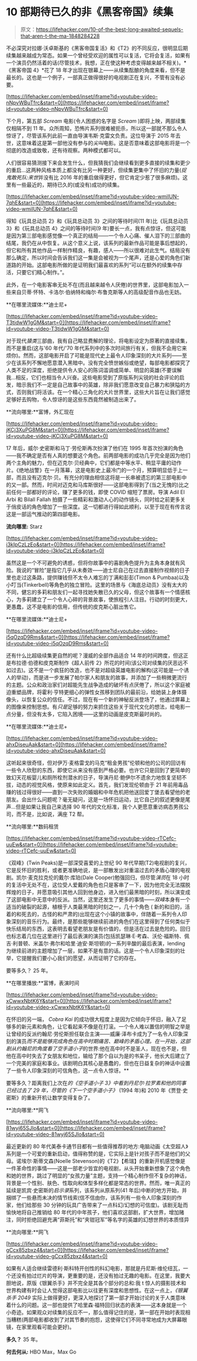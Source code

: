 # 10 部期待已久的非《黑客帝国》续集

> 原文：<https://lifehacker.com/10-of-the-best-long-awaited-sequels-that-aren-t-the-ma-1848284228>

不必深究对拉娜·沃卓斯基的《黑客帝国复活》和《T2》的不同反应，很明显后期续集越来越成为常态。如果一个曾经受欢迎的属性可以复活，它将会复活，如果有一个演员仍然活着的话(尽管技术，我想，正在使这种考虑变得越来越不相关)。*《黑客帝国 4》*花了 18 年才出现在银幕上——从续集酝酿的角度来看，但不是最长的。这也是一个例子，一部真正做得很好的电视剧正在复兴，不管有没有必要。

 [https://lifehacker.com/embed/inset/iframe?id=youtube-video-nNpvWBuTfrc&start=0](https://lifehacker.com/embed/inset/iframe?id=youtube-video-nNpvWBuTfrc&start=0) 

下个月，第五部 *Scream* 电影(令人困惑的名字是 *Scream* )即将上映，两部续集仅相隔不到 11 年。众所周知，恐怖片系列很难被扼杀，所以这一部就不那么令人惊讶了，尽管该系列此前一直由导演韦斯·克雷文负责。这位导演于 2015 年去世，这意味着这是第一部他没有参与的*尖叫*电影。这是否意味着这部电影将是一个彻底的改造或致敬，还有待观察。两种模式都可以。

人们很容易猜测接下来会发生什么，但我猜我们会继续看到更多直接的续集和更少的重启...这两种风格本质上都没有比另一种更好，但续集更集中了怀旧的力量(*捉鬼敢死队:来世*并没有比 2016 年的重启做得更好，但它肯定少惹了很多麻烦)。这里有一些最近的，期待已久的(或没有)成功的续集。

 [https://lifehacker.com/embed/inset/iframe?id=youtube-video-wmiIUN-7qhE&start=0](https://lifehacker.com/embed/inset/iframe?id=youtube-video-wmiIUN-7qhE&start=0) 

得知《玩具总动员 2》和《玩具总动员 3》之间的等待时间(11 年)比《玩具总动员 3》和《玩具总动员 4》之间的等待时间(9 年)要长一点，我有点惊讶，但这可能是因为第三部电影感觉像一个真正的结局——一个令人心痛、催人泪下的三部曲的结尾，我仍在从中恢复。从这个意义上说，该系列的最新作品可能是事后想起的，但它和所有其他作品一样制作精良，有趣，感人——所以很难对此生气。结局没有那么确定，所以时间会告诉我们这一集是会被视为一个尾声，还是心爱的角色们新道路的开始。这部电影所做的是证明我们最喜欢的系列“可以在额外的续集中存活，只要它们精心制作。”。

此外，在一个电影客串无处不在(而且越来越令人厌倦)的世界里，这部电影加入一些来自贝蒂·怀特、卡洛尔·伯纳特和梅尔·布鲁克斯等人的高级配音作品也无妨。

**在哪里流媒体:**迪士尼+

 [https://lifehacker.com/embed/inset/iframe?id=youtube-video-T3tidwW1gGM&start=0](https://lifehacker.com/embed/inset/iframe?id=youtube-video-T3tidwW1gGM&start=0) 

对于现代*猿类*三部曲，我有自己略显费解的理论，将电影设定为原著的直接续集，而不是重启(这与'60 年代/'70 年代系列中的多次时间旅行有关，但我不会用它来烦你)。然而，这部电影开启了可能是现代史上最令人印象深刻的大片系列——至少在该系列不懈地愿意潜入黑暗中。没有完全愤世嫉俗或绝望，每部电影都探究了人类不足的深度，拒绝提供令人安心的陈词滥调或简单、明显的英雄(不要误解我...相反，它们也相当令人兴奋。这些电影受到了原版系列尖锐的社会评论的启发，暗示我们不一定是自己故事中的英雄，除非我们愿意改变自己暴力和狭隘的方式，否则我们将活该。在一个精心三角化的大片世界里，这些大片旨在让我们感觉足够好去购物，令人惊讶的是这些东西竟然被制造出来了。

**流向哪里:**富博，外汇现在

 [https://lifehacker.com/embed/inset/iframe?id=youtube-video-jKCj3XuPG8M&start=0](https://lifehacker.com/embed/inset/iframe?id=youtube-video-jKCj3XuPG8M&start=0) 

17 年后，威尔·史密斯和马丁·劳伦斯再次扮演了他们在 1995 年首次扮演的角色——我不确定是否有人真的想要这个角色。前两部电影的成功几乎完全是因为他们两个主角的魅力，但在迈克尔·贝经典中，它们都是中等水平、稍显平庸的动作片。《绝地战警》在一月落幕，这是电影史上最冷门的一个月，预算明显低于上一部，而且没有迈克尔·贝。有充分的理由相信这将是一长串被遗忘的第三部电影中的又一部。然而，时间对迈克和马库斯很好——这部电影得到了(当之无愧的)比之前任何一部都好的评论，赚了更多的钱，即使 COVID 缩短了票房。导演 Adil El Arbi 和 Bilall Fallah 拍摄了一些精彩和激动人心的动作镜头，同时给之前更多关于俏皮话的角色增加了一些深度。这一切都进行得如此顺利，以至于现在有传言说这是一部运气推动的第四部电影。

**流向哪里:** Starz

 [https://lifehacker.com/embed/inset/iframe?id=youtube-video-i3kIpCzLzEo&start=0](https://lifehacker.com/embed/inset/iframe?id=youtube-video-i3kIpCzLzEo&start=0) 

虽然这是一个不可避免的诱惑，但将你故事中的喜剧角色提升为主角本身就有风险。我说的“冒险”是指它几乎从未奏效——迪士尼自己在过去直接制作视频的日子里也走过这条路，提供赚钱但不太令人难忘的丁满和彭彭(Timon & Pumbaa)以及小叮当(Tinkerbell)等角色的独立冒险。这里的场景与《海底总动员》没有太大的不同，健忘的多莉和朋友们一起寻找她失散已久的父母，但这个故事有一个情感核心，为多莉建立了一个令人心碎的背景故事，使旅程引人注目。行动的时刻更大，更愚蠢，这不是电影的信用，但传统的皮克斯心脏出售它。

**在哪里流媒体:**迪士尼+

 [https://lifehacker.com/embed/inset/iframe?id=youtube-video-i5qOzqD9Rms&start=0](https://lifehacker.com/embed/inset/iframe?id=youtube-video-i5qOzqD9Rms&start=0) 

还有什么比超级续集更自然的呢？漫威的全部作品适合 14 年的时间跨度，但这正是布拉德·伯德和皮克斯制作《超人前传 2》所花的时间(该公司对续集的厌恶远不如过去)。这不是一个疯狂的改造，也不是对超级英雄电影的解构(这可能是一个诱人的举动)，而是进一步发展了帕尔家人和朋友的故事，并添加了一些稍微更流行的主题。公众和政治家们对超能先生战争造成的破坏有点厌倦了，所以这个家庭被迫重塑品牌，将霍利·亨特更细心的弹性女孩移到团队的最前沿，给她装上身体摄像头，以恢复公众的信任。不过，现在有一个新的神秘反派登场了，他通过屏幕上的图像来控制思想。有*只是*足够的努力来抓住这些关于现代文化的想法，给电影一点分量，但没有太多，它陷入困境——这里的动画是皮克斯最时尚的。

**在哪里流媒体:**迪士尼+

 [https://lifehacker.com/embed/inset/iframe?id=youtube-video-ahxDiseuAak&start=0](https://lifehacker.com/embed/inset/iframe?id=youtube-video-ahxDiseuAak&start=0) 

这听起来很奇怪，但对伊万·麦格雷戈的马克“租金男孩”伦顿和他的公司的回访有一些令人欣慰的东西，即使它从来没有感到严格必要。也许它只是回到了更简单的致幻天花板婴儿和厕所栓剂潜水的日子，导演丹尼·鲍伊尔不遗余力地恢复坚韧不拔，动态的视觉风格，使原来如此定义。首先，我们发现伦顿由于 21 年前用毒品赚的钱过得很好——直到一次失败的婚姻和中年危机把他送回爱丁堡去看望他的老朋友。会出什么问题呢？毫无疑问，这是一场怀旧运动，比它自己的叙述更像是尾声...但是如果让我自己来选择 90 年代的文化标准，我个人更愿意重访病态男孩公司，而不是，比如说，满座 T2 帮。

**流向哪里:**数码租赁

 [https://lifehacker.com/embed/inset/iframe?id=youtube-video-rTCefc-uuEw&start=0](https://lifehacker.com/embed/inset/iframe?id=youtube-video-rTCefc-uuEw&start=0) 

《双峰》(Twin Peaks)是一部深受喜爱的上世纪 90 年代早期(T2)电视剧的复兴，它是反怀旧的胜利，或者更准确地说，是一部散发出对重温过去的矛盾心理的电视剧。凯尔·麦克拉克伦的戴尔·库珀(Dale Cooper)勉强回归，但尽管*演员*在 18 小时的复活中无处不在，这位受人爱戴的角色也只是客串了一下，因为他完全无法摆脱辉煌的日子，并愿意吸引其他人回到他身边，进入他们最黑暗的时刻，所以演变成了这部电影中无意中的反派。当然，这里还发生了更多的事情——*双峰*本身有一个适当的破裂的起源，植根于人类最黑暗的时刻之一，几十个角色 ( 新的和旧的，活着的和死去的，古怪的和严肃的)出现在这个小镇的故事中，伴随着一系列令人印象深刻的音乐行为。最终，是那些能够继续前进的角色们在这里得到了任何类似于快乐结局的东西，这表明去看望老朋友是有价值的，但是活在过去是危险的。回归也标志着几位在这里进行了最后表演的演员(包括凯瑟琳·E·考森、沃伦·福斯特、佩吉·利普顿、米盖尔·弗尔和哈里·迪安·斯坦顿)的一系列辛酸的最后表演，lending 为继续前进的主题增加了一层，如果不是有意的话。这是一个令人印象深刻的壮举，它提醒我们要小心我们的愿望，从而证明了它的存在。

要等多久？ 25 年。

**在哪里播放:**富博，表演时间

 [https://lifehacker.com/embed/inset/iframe?id=youtube-video-xCwwxNbtK6Y&start=0](https://lifehacker.com/embed/inset/iframe?id=youtube-video-xCwwxNbtK6Y&start=0) 

在怀旧的另一端， *Cobra Kai* 的成功很大程度上是因为它倾向于怀旧，融入了足够多的新元素和角色，让它看起来不像是在打滚。一个令人难以置信的明智之举是让曾经的反派约翰尼·劳伦斯担任联合主演——威廉·泽布卡成为了一名令人印象深刻的演员*而不是能够完成角色在高中时期痛苦、巅峰的矛盾心理。在一开始，这部剧从约翰尼的角度看了空手道小子*的世界:他在高中时不是圣人，现在也不是，但他在高中时失去了女朋友和地位，输给了那个自以为是的书呆子，他长大后建立了一个完美的家庭和事业。该剧明白其核心是愚蠢的，但也在日益复杂的神话中设置了一些令人印象深刻的可信角色，这一点令人惊讶。**

要等多久？距离我们上次在*的《空手道小子 3》*中看到丹尼尔·拉罗素和他的同事已经过去了 29 年，尽管*的《下一个空手道小子》* (1994 年)和 2010 年《贾登·史密斯》的重新开机让数学变得复杂了。

**流向哪里:**网飞

 [https://lifehacker.com/embed/inset/iframe?id=youtube-video-81wyj65SJIo&start=0](https://lifehacker.com/embed/inset/iframe?id=youtube-video-81wyj65SJIo&start=0) 

最近更新的 80 年代美泰卡通节目都有一些值得推荐的地方:电脑动画《太空超人》系列是一个可爱的重新启动，值得称赞的是，它实际上是针对孩子而不是他们的父母。诺埃尔·斯蒂文森(Noelle Stevenson)的《T2》【希瑞】的重新开机感觉像是一件革命性的事情——这是一部老少皆宜的电视剧，从头开始重新想象了这个角色和她的世界，跳过了明显的“女孩力量”主题，支持一个精心制作但不复杂的神话，背景是一个性别、肤色、性取向和体型多样化都是常态的世界。然而，唯一真正的延续是凯宾·史密斯的*启示录*系列，该系列从原系列(41 年后)中断的地方开始，并捆绑了一些悬而未决的情节线索(信不信由你，该系列有一些令人印象深刻的作家，他们给那些 30 分钟的玩具广告带来了一点科幻/幻想的可信度)。该剧无耻而愉快地将自己推销给 80 年代的中年孩子，他们喜欢这部剧，扩大世界，增加赌注，同时拒绝回避充满“菲斯托”和“夹钳冠军”等名字的英雄的幻想世界的本质怪异

**流向哪里:**网飞

 [https://lifehacker.com/embed/inset/iframe?id=youtube-video-gCcx85zbxz4&start=0](https://lifehacker.com/embed/inset/iframe?id=youtube-video-gCcx85zbxz4&start=0) 

如果有人适合继续雷德利·斯科特开创性的科幻电影，那就是丹尼斯·维伦纽瓦，一个还没有拍过烂片的导演，更重要的是，还没有拍过无趣的电影。在这里，我要大胆地说，原版《银翼杀手》并不完全是其各个部分的总和:我 t 惊人的摄影技术和世界构建有时会让人觉得这部电影比以往更有深度和思想性。在这一点上，*《银翼杀手 2049* 实际上做得更好，更深入地探讨了第一部才开始讨论的关于人类意味着什么的问题。这一部也提供了哈里森·福特回归状态的表演——这本身就是一个小奇迹。如果观众对续集的反应不一，那么值得记住的是，第一部在开始时表现相当糟糕(两部电影都收到了对其节奏的抱怨，这使得它们不同寻常地成为大屏幕眼镜，在家里观看可能会更好)。

**多久？** 35 年。

**何去何从:** HBO Max，Max Go